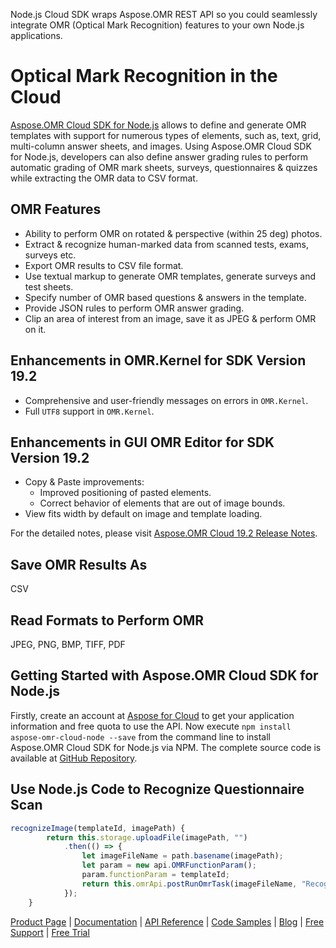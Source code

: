Node.js Cloud SDK wraps Aspose.OMR REST API so you could seamlessly integrate OMR (Optical Mark Recognition) features to your own Node.js applications.

# Optical Mark Recognition in the Cloud 

[Aspose.OMR Cloud SDK for Node.js](https://products.aspose.cloud/omr/nodejs) allows to define and generate OMR templates with support for numerous types of elements, such as, text, grid, multi-column answer sheets, and images. Using Aspose.OMR Cloud SDK for Node.js, developers can also define answer grading rules to perform automatic grading of OMR mark sheets, surveys, questionnaires & quizzes while extracting the OMR data to CSV format.

## OMR Features

- Ability to perform OMR on rotated & perspective (within 25 deg) photos.
- Extract & recognize human-marked data from scanned tests, exams, surveys etc.
- Export OMR results to CSV file format.
- Use textual markup to generate OMR templates, generate surveys and test sheets.
- Specify number of OMR based questions & answers in the template.
- Provide JSON rules to perform OMR answer grading.
- Clip an area of interest from an image, save it as JPEG & perform OMR on it.

## Enhancements in OMR.Kernel for SDK Version 19.2

- Comprehensive and user-friendly messages on errors in `OMR.Kernel`.
- Full `UTF8` support in `OMR.Kernel`.

## Enhancements in GUI OMR Editor for SDK Version 19.2

- Copy & Paste improvements:
  - Improved positioning of pasted elements.
  - Correct behavior of elements that are out of image bounds.
- View fits width by default on image and template loading.

For the detailed notes, please visit [Aspose.OMR Cloud 19.2 Release Notes](https://docs.aspose.cloud/display/omrcloud/Aspose.OMR+Cloud+19.2+Release+Notes).

## Save OMR Results As

CSV

## Read Formats to Perform OMR

JPEG, PNG, BMP, TIFF, PDF

## Getting Started with Aspose.OMR Cloud SDK for Node.js

Firstly, create an account at [Aspose for Cloud](https://dashboard.aspose.cloud/#/apps) to get your application information and free quota to use the API. Now execute `npm install aspose-omr-cloud-node --save` from the command line to install Aspose.OMR Cloud SDK for Node.js via NPM. The complete source code is available at [GitHub Repository](https://github.com/aspose-omr-cloud/aspose-omr-cloud-nodejs).

## Use Node.js Code to Recognize Questionnaire Scan

```js
recognizeImage(templateId, imagePath) {
        return this.storage.uploadFile(imagePath, "")
            .then(() => {
                let imageFileName = path.basename(imagePath);
                let param = new api.OMRFunctionParam();
                param.functionParam = templateId;
                return this.omrApi.postRunOmrTask(imageFileName, "RecognizeImage", param);
            });
    }
```

[Product Page](https://products.aspose.cloud/omr/nodejs) | [Documentation](https://docs.aspose.cloud/display/omrcloud/Home) | [API Reference](https://apireference.aspose.cloud/omr/) | [Code Samples](https://github.com/aspose-omr-cloud/aspose-omr-cloud-nodejs) | [Blog](https://blog.aspose.cloud/category/omr/) | [Free Support](https://forum.aspose.cloud/c/omr) | [Free Trial](https://dashboard.aspose.cloud)
